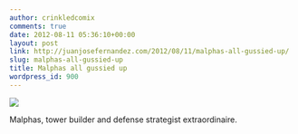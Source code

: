 ```yaml
---
author: crinkledcomix
comments: true
date: 2012-08-11 05:36:10+00:00
layout: post
link: http://juanjosefernandez.com/2012/08/11/malphas-all-gussied-up/
slug: malphas-all-gussied-up
title: Malphas all gussied up
wordpress_id: 900
---
```


[![](http://fernandezjuanjose.files.wordpress.com/2012/08/malphas-colors__experiment_secondproof_150ppi.png)](http://fernandezjuanjose.files.wordpress.com/2012/08/malphas-colors__experiment_secondproof_150ppi.png)

Malphas, tower builder and defense strategist extraordinaire.
